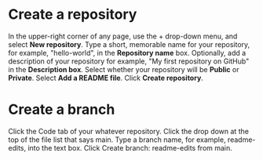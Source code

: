 # Create a repository
In the upper-right corner of any page, use the + drop-down menu, and select **New repository**.
Type a short, memorable name for your repository, for example, "hello-world", in the **Repository name** box. 
Optionally, add a description of your repository for example, "My first repository on GitHub" in the **Description box**.
Select whether your repository will be **Public** or **Private**.
Select **Add a README file**.
Click **Create repository**.
# Create a branch
Click the Code tab of your whatever repository.
Click the drop down at the top of the file list that says main.
Type a branch name, for example, readme-edits, into the text box.
Click Create branch: readme-edits from main.
